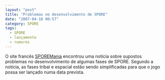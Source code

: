 ```yaml
---
layout: "post"
title: "Problemas no desenvolvimento de SPORE"
date: "2007-04-18 00:57"
category: SPORE
tags:
  - SPORE
  - lançamento
  - rumores
---
```



O site francês [SPOREMania](http://www.sporemania.com/) encontrou uma notícia sobre supostos problemas no desenvolvimento de algumas fases de SPORE. Segundo a notícia, as fases tribal e espacial estão sendo simplificadas para que o jogo possa ser lançado numa data prevista.
